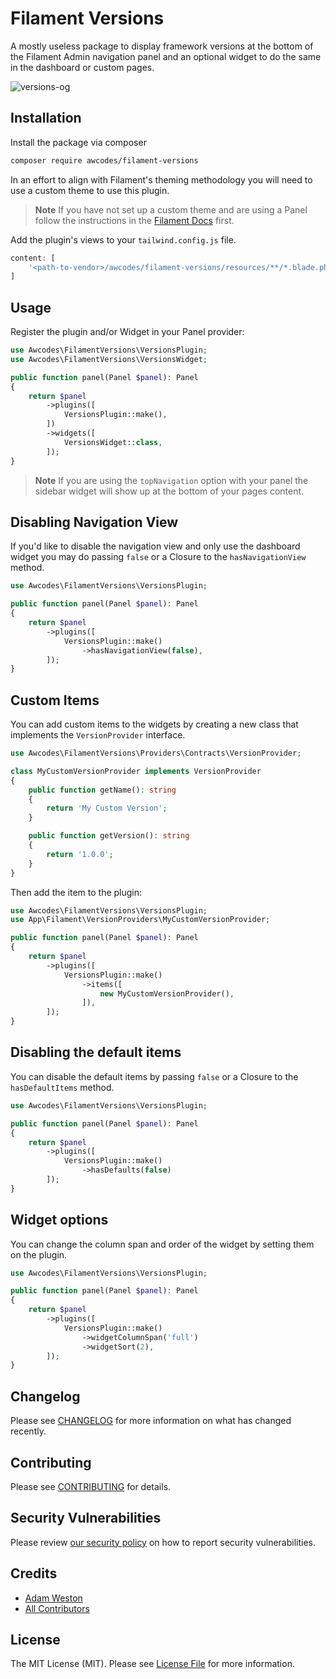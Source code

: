 # Filament Versions

A mostly useless package to display framework versions at the bottom of the Filament Admin navigation panel and an optional widget to do the same in the dashboard or custom pages.

![versions-og](https://res.cloudinary.com/aw-codes/image/upload/w_1200,f_auto,q_auto/plugins/versions/awcodes-versions.jpg)

## Installation

Install the package via composer

```bash
composer require awcodes/filament-versions
```

In an effort to align with Filament's theming methodology you will need to use a custom theme to use this plugin.

> **Note**
> If you have not set up a custom theme and are using a Panel follow the instructions in the [Filament Docs](https://filamentphp.com/docs/3.x/panels/themes#creating-a-custom-theme) first.

Add the plugin's views to your `tailwind.config.js` file.

```js
content: [
    '<path-to-vendor>/awcodes/filament-versions/resources/**/*.blade.php',
]
```

## Usage

Register the plugin and/or Widget in your Panel provider:

```php
use Awcodes\FilamentVersions\VersionsPlugin;
use Awcodes\FilamentVersions\VersionsWidget;

public function panel(Panel $panel): Panel
{
    return $panel
        ->plugins([
            VersionsPlugin::make(),
        ])
        ->widgets([
            VersionsWidget::class,
        ]);
}
```

> **Note**
> If you are using the `topNavigation` option with your panel the sidebar widget will show up at the bottom of your pages content.

## Disabling Navigation View

If you'd like to disable the navigation view and only use the dashboard 
widget you may do passing `false` or a Closure to the `hasNavigationView` method.

```php
use Awcodes\FilamentVersions\VersionsPlugin;

public function panel(Panel $panel): Panel
{
    return $panel
        ->plugins([
            VersionsPlugin::make()
                ->hasNavigationView(false),
        ]);
}
```

## Custom Items

You can add custom items to the widgets by creating a new class that implements the `VersionProvider` interface.

```php
use Awcodes\FilamentVersions\Providers\Contracts\VersionProvider;

class MyCustomVersionProvider implements VersionProvider
{
    public function getName(): string
    {
        return 'My Custom Version';
    }

    public function getVersion(): string
    {
        return '1.0.0';
    }
}
```

Then add the item to the plugin:

```php
use Awcodes\FilamentVersions\VersionsPlugin;
use App\Filament\VersionProviders\MyCustomVersionProvider;

public function panel(Panel $panel): Panel
{
    return $panel
        ->plugins([
            VersionsPlugin::make()
                ->items([
                    new MyCustomVersionProvider(),
                ]),
        ]);
}
```

## Disabling the default items

You can disable the default items by passing `false` or a Closure to the `hasDefaultItems` method.

```php
use Awcodes\FilamentVersions\VersionsPlugin;

public function panel(Panel $panel): Panel
{
    return $panel
        ->plugins([
            VersionsPlugin::make()
                ->hasDefaults(false)
        ]);
}
```

## Widget options

You can change the column span and order of the widget by setting them on the plugin.

```php
use Awcodes\FilamentVersions\VersionsPlugin;

public function panel(Panel $panel): Panel
{
    return $panel
        ->plugins([
            VersionsPlugin::make()
                ->widgetColumnSpan('full')
                ->widgetSort(2),
        ]);
}
```


## Changelog

Please see [CHANGELOG](CHANGELOG.md) for more information on what has changed recently.

## Contributing

Please see [CONTRIBUTING](.github/CONTRIBUTING.md) for details.

## Security Vulnerabilities

Please review [our security policy](../../security/policy) on how to report security vulnerabilities.

## Credits

- [Adam Weston](https://github.com/awcodes)
- [All Contributors](../../contributors)

## License

The MIT License (MIT). Please see [License File](LICENSE.md) for more information.
